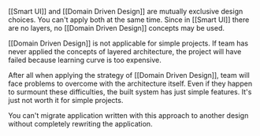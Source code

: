 [[Smart UI]] and [[Domain Driven Design]] are mutually exclusive design choices. You can't apply both at the same time. Since in [[Smart UI]] there are no layers, no [[Domain Driven Design]] concepts may be used.

[[Domain Driven Design]] is not applicable for simple projects. If team has never applied the concepts of layered architecture, the project will have failed because learning curve is too expensive.

After all when applying the strategy of [[Domain Driven Design]], team will face problems to overcome with the architecture itself. Even if they happen to surmount these difficulties, the built system has just simple features. It's just not worth it for simple projects.

You can't migrate application written with this approach to another design without completely rewriting the application.




